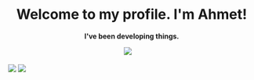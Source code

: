 <h1 align='center'> Welcome to my profile. I'm Ahmet!</h1>

<p align='center'>
  <b>I've been developing things.</b>
</p>

<p align='center'>
  <a href="https://www.linkedin.com/in/ahmet-kazak/"><img src="https://img.shields.io/badge/linkedin-%230077B5.svg?&style=for-the-badge&logo=linkedin&logoColor=white" /></a>&nbsp;&nbsp;&nbsp;&nbsp;
</p>


<a href="https://github.com/ahmtkzk"><img align="center" src="https://github-readme-stats.vercel.app/api?username=ahmtkzk&show_icons=true&bg_color=0d1117&text_color=bdc3c7&title_color=00688b&icon_color=00688b&hide_border=true" /></a>
<a href="https://github.com/ahmtkzk"><img align="center" src="https://github-readme-stats.vercel.app/api/top-langs/?username=ahmtkzk&bg_color=0d1117&text_color=bdc3c7&title_color=00688b&hide_border=true&layout=compact&langs_count=10" /></a>

